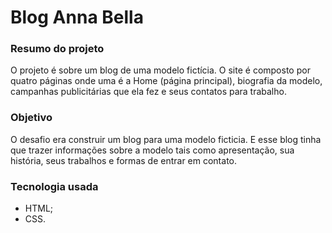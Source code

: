 # Blog Anna Bella

### Resumo do projeto
O projeto é sobre um blog de uma modelo fictícia. O site é composto por quatro páginas onde uma é a Home (página principal), biografia da modelo, campanhas publicitárias 
que ela fez e seus contatos para trabalho. 

### Objetivo
O desafio era construir um blog para uma modelo ficticia. E esse blog tinha que trazer informações sobre a modelo tais como apresentação, sua história, 
seus trabalhos e formas de entrar em contato.

### Tecnologia usada

- HTML;
- CSS.
